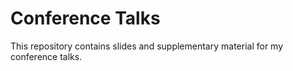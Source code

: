# Conference Talks

This repository contains slides and supplementary material for my conference talks.
